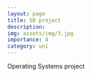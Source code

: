 ```yaml
---
layout: page
title: SO project
description: 
img: assets/img/3.jpg
importance: 4
category: uni
---
```


Operating Systems project